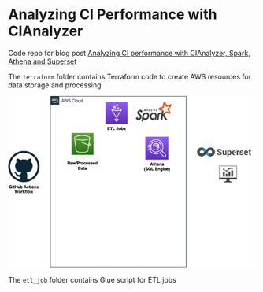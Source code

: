 # Analyzing CI Performance with CIAnalyzer

Code repo for blog post [Analyzing CI performance with CIAnalyzer, Spark, Athena and Superset](https://medium.com/@gaius4888/analyzing-ci-performance-with-cianalyzer-spark-athena-and-superset-7a5bc04)

The `terraform` folder contains Terraform code to create AWS resources for data storage and processing

<img src="docs/arch.png" />

The `etl_job` folder contains Glue script for ETL jobs
